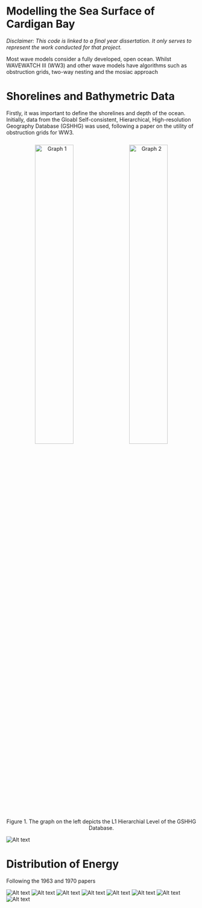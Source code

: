 # Modelling the Sea Surface of Cardigan Bay

*Disclaimer: This code is linked to a final year dissertation. It only serves to represent the work conducted for that project.*

Most wave models consider a fully developed, open ocean. Whilst WAVEWATCH III (WW3) and other wave models have algorithms such as obstruction grids, two-way nesting and the mosiac approach 

# Shorelines and Bathymetric Data

Firstly, it was important to define the shorelines and depth of the ocean. Initially, data from the Gloabl Self-consistent, Hierarchical, High-resolution Geography Database (GSHHG) was used, following a paper on the utility of obstruction grids for WW3.

<p align="center">
  <img src="https://github.com/BenChurchillUK/Final_Year_Dissertation/blob/main/Figures/GSHHG_Database.png" alt="Graph 1" width="45%" style="display: inline-block; margin: 10px;">
  <img src="https://github.com/BenChurchillUK/Final_Year_Dissertation/blob/main/Figures/GSHHG_Cardigan_Bay.png" alt="Graph 2" width="45%" style="display: inline-block; margin: 10px;">
</p>
<p align="center">Figure 1. The graph on the left depicts the L1 Hierarchial Level of the GSHHG Database.</p>

![Alt text](https://github.com/BenChurchillUK/Final_Year_Dissertation/blob/main/Figures/BathymetricMap.png)

# Distribution of Energy

Following the 1963 and 1970 papers

![Alt text](https://github.com/BenChurchillUK/Final_Year_Dissertation/blob/main/Figures/MaxWindSpeed_vs_PeakFrequency.png)
![Alt text](https://github.com/BenChurchillUK/Final_Year_Dissertation/blob/main/Figures/AverageSignificantWaveHeights.png)
![Alt text](https://github.com/BenChurchillUK/Final_Year_Dissertation/blob/main/Figures/SignificantWaveHeightApproximations.png)
![Alt text](https://github.com/BenChurchillUK/Final_Year_Dissertation/blob/main/Figures/PiersonMoskowitz.png)
![Alt text](https://github.com/BenChurchillUK/Final_Year_Dissertation/blob/main/Figures/JONSWAP.png)
![Alt text](https://github.com/BenChurchillUK/Final_Year_Dissertation/blob/main/Figures/SignificantWaveHeight_PiersonMoskowitz.png)
![Alt text](https://github.com/BenChurchillUK/Final_Year_Dissertation/blob/main/Figures/SignificantWaveHeight_JONSWAP.png)
![Alt text](https://github.com/BenChurchillUK/Final_Year_Dissertation/blob/main/Figures/SignificantWaveHeight_Earth.png)
